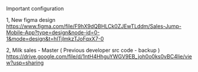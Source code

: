Important configuration

 1, New figma design
    https://www.figma.com/file/F9hX9dQBHLCk0ZJEwTLddm/Sales-Jump-Mobile-App?type=design&node-id=0-1&mode=design&t=hlTjlmkzTJoFqxX7-0
 
 2, Milk sales - Master ( Previous developer src code - backup )
    https://drive.google.com/file/d/1ntH4HhguYWGV9EB_joh0o0ks0vBC4Iie/view?usp=sharing

      
    